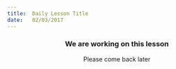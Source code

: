 ```yaml
---
title:  Daily Lesson Title
date:   02/03/2017
---
```


### <center>We are working on this lesson</center>
<center>Please come back later</center>